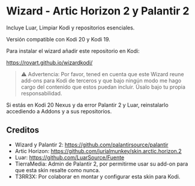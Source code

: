 # Wizard - Artic Horizon 2 y Palantir 2

Incluye Luar, Limpiar Kodi y repositorios esenciales.

Versión compatible con Kodi 20 y Kodi 19.

Para instalar el wizard añadir este repositorio en Kodi:

https://rovart.github.io/wizardkodi/

> ⚠️ Advertencia: Por favor, tened en cuenta que este Wizard reune add-ons para Kodi de terceros y que bajo ningún modo me hago cargo del contenido que estos puedan incluir. Úsalo bajo tu propia responsabilidad.

Si estás en Kodi 20 Nexus y da error Palantir 2 y Luar, reinstalarlo accediendo a Addons y a sus repositorios.

## Creditos

- Wizard y Palantir 2: https://github.com/palantirsource/palantir
- Artic Horizon: https://github.com/jurialmunkey/skin.arctic.horizon.2
- Luar: https://github.com/LuarSource/Fuente
- TierraMedia: Admin de Palantir 2, por permitirme usar su add-on para que esta skin resalte como nunca.
- T3RR3X: Por colaborar en montar y configurar esta skin para Kodi.

